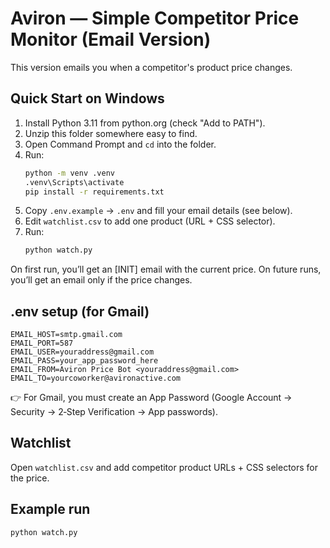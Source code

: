 # Aviron — Simple Competitor Price Monitor (Email Version)

This version emails you when a competitor's product price changes.

## Quick Start on Windows

1. Install Python 3.11 from python.org (check "Add to PATH").
2. Unzip this folder somewhere easy to find.
3. Open Command Prompt and `cd` into the folder.
4. Run:
   ```bat
   python -m venv .venv
   .venv\Scripts\activate
   pip install -r requirements.txt
   ```
5. Copy `.env.example` → `.env` and fill your email details (see below).
6. Edit `watchlist.csv` to add one product (URL + CSS selector).
7. Run:
   ```bat
   python watch.py
   ```

On first run, you’ll get an [INIT] email with the current price. On future runs, you’ll get an email only if the price changes.

## .env setup (for Gmail)
```
EMAIL_HOST=smtp.gmail.com
EMAIL_PORT=587
EMAIL_USER=youraddress@gmail.com
EMAIL_PASS=your_app_password_here
EMAIL_FROM=Aviron Price Bot <youraddress@gmail.com>
EMAIL_TO=yourcoworker@avironactive.com
```

👉 For Gmail, you must create an App Password (Google Account → Security → 2‑Step Verification → App passwords).

## Watchlist
Open `watchlist.csv` and add competitor product URLs + CSS selectors for the price.

## Example run
```bat
python watch.py
```
